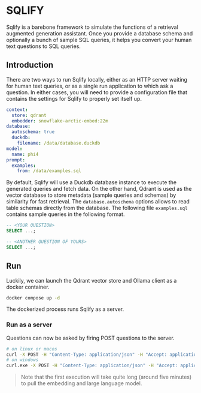# SQLIFY

Sqlify is a barebone framework to simulate the functions of a retrieval augmented generation assistant. Once you provide a database schema and optionally a bunch of sample SQL queries, it helps you convert your human text questions to SQL queries.

## Introduction

There are two ways to run Sqlify locally, either as an HTTP server waiting for human text queries, or as a single run application to which ask a question. In either cases, you will need to provide a configuration file that contains the settings for Sqlify to properly set itself up.

```yaml title="/data/config.yaml"
context:
  store: qdrant
  embedder: snowflake-arctic-embed:22m
database:
  autoschema: true
  duckdb:
    filename: /data/database.duckdb
model:
  name: phi4
prompt:
  examples:
    from: /data/examples.sql
```

By default, Sqlify will use a Duckdb database instance to execute the generated queries and fetch data. On the other hand, Qdrant is used as the vector database to store metadata (sample queries and schemas) by similarity for fast retrieval. The `database.autoschema` options allows to read table schemas directly from the database. The following file `examples.sql` contains sample queries in the following format.

```sql title="/data/examples.sql"
-- <YOUR QUESTION>
SELECT ...;

-- <ANOTHER QUESTION OF YOURS>
SELECT ...;
```

## Run

Luckily, we can launch the Qdrant vector store and Ollama client as a docker container.

```sh
docker compose up -d
```

The dockerized process runs Sqlify as a server.

### Run as a server

Questions can now be asked by firing POST questions to the server.

```sh
# on linux or macos
curl -X POST -H "Content-Type: application/json" -H "Accept: application/json" http://localhost:3001 -d "{ \"query\": \"<YOUR QUESTION HERE>\" }" | jq .
# on windows
curl.exe -X POST -H "Content-Type: application/json" -H "Accept: application/json" http://localhost:3001 -d "{ `"query`": `"<YOUR QUESTION HERE>`" }" | jq .
```

> Note that the first execution will take quite long (around five minutes) to pull the embedding and large language model.
